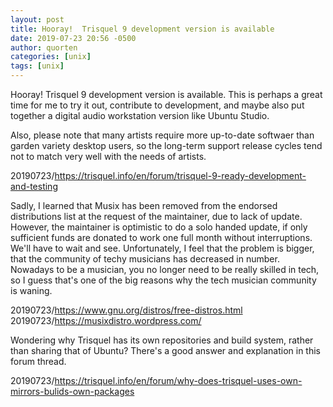 ```yaml
---
layout: post
title: Hooray!  Trisquel 9 development version is available
date: 2019-07-23 20:56 -0500
author: quorten
categories: [unix]
tags: [unix]
---
```


Hooray!  Trisquel 9 development version is available.  This is perhaps
a great time for me to try it out, contribute to development, and
maybe also put together a digital audio workstation version like
Ubuntu Studio.

Also, please note that many artists require more up-to-date softwaer
than garden variety desktop users, so the long-term support release
cycles tend not to match very well with the needs of artists.

20190723/https://trisquel.info/en/forum/trisquel-9-ready-development-and-testing

Sadly, I learned that Musix has been removed from the endorsed
distributions list at the request of the maintainer, due to lack of
update.  However, the maintainer is optimistic to do a solo handed
update, if only sufficient funds are donated to work one full month
without interruptions.  We'll have to wait and see.  Unfortunately, I
feel that the problem is bigger, that the community of techy musicians
has decreased in number.  Nowadays to be a musician, you no longer
need to be really skilled in tech, so I guess that's one of the big
reasons why the tech musician community is waning.

20190723/https://www.gnu.org/distros/free-distros.html  
20190723/https://musixdistro.wordpress.com/

Wondering why Trisquel has its own repositories and build system,
rather than sharing that of Ubuntu?  There's a good answer and
explanation in this forum thread.

20190723/https://trisquel.info/en/forum/why-does-trisquel-uses-own-mirrors-bulids-own-packages
